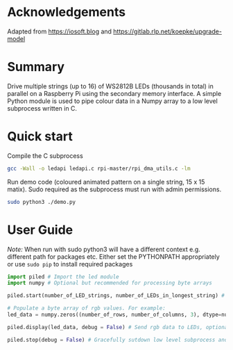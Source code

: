# Acknowledgements #
Adapted from https://iosoft.blog  and https://gitlab.rlp.net/koepke/upgrade-model

# Summary #
Drive multiple strings (up to 16) of WS2812B LEDs (thousands in total) in parallel on a Raspberry Pi using the secondary memory interface. A simple Python module is used to pipe colour data in a Numpy array to a low level subprocess written in C.

# Quick start #
Compile the C subprocess
```bash
gcc -Wall -o ledapi ledapi.c rpi-master/rpi_dma_utils.c -lm
```
Run demo code (coloured animated pattern on a single string, 15 x 15 matix). Sudo required as the subprocess must run with admin permissions.
```bash
sudo python3 ./demo.py
```

# User Guide #

*Note:* When run with sudo python3 will have a different context e.g. different path for packages etc. Either set the PYTHONPATH appropriately or use ```sudo pip``` to install required packages

```python
import piled # Import the led module
import numpy # Optional but recommended for processing byte arrays

piled.start(number_of_LED_strings, number_of_LEDs_in_longest_string) # starts low level subprocess and sets up communications

# Populate a byte array of rgb values. For example:
led_data = numpy.zeros((number_of_rows, number_of_columns, 3), dtype=numpy.uint8) # Create blank of bytes to store rgb values for a matrix of LEDs

piled.display(led_data, debug = False) # Send rgb data to LEDs, optionally display some debug information

piled.stop(debug = False) # Gracefully sutdown low level subprocess and optionally display some debug information
